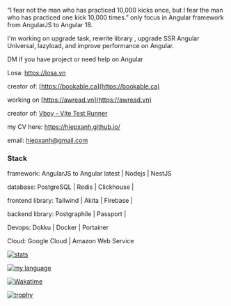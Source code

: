 “I fear not the man who has practiced 10,000 kicks once, but I fear the man who has practiced one kick 10,000 times.”
only focus in Angular framework from AngularJS to Angular 18.

I'm working on upgrade task, rewrite library , upgrade SSR Angular Universal, lazyload, and improve performance on Angular.

DM if you have project or need help on Angular

Losa: https://losa.vn 

creator of: [https://bookable.ca](https://bookable.ca)

working on [https://awread.vn](https://awread.vn)

creator of: [Vboy - Vite Test Runner](https://marketplace.visualstudio.com/items?itemName=hiepxanh.vscode-vboy)

my CV here: https://hiepxanh.github.io/

email: hiepxanh@gmail.com

### Stack
framework: AngularJS to Angular latest | Nodejs | NestJS

database: PostgreSQL | Redis | Clickhouse |

frontend library: Tailwind | Akita | Firebase |

backend library: Postgraphile | Passport |

Devops: Dokku | Docker | Portainer

Cloud: Google Cloud | Amazon Web Service



[![stats](https://github-readme-stats.vercel.app/api?username=hiepxanh&count_private=true&show_icons=true&theme=radical)](https://github.com/anuraghazra/github-readme-stats)


[![my language](https://github-readme-stats.vercel.app/api/top-langs/?username=hiepxanh&layout=compact)](https://github.com/anuraghazra/github-readme-stats)


[![Wakatime](https://github-readme-stats.vercel.app/api/wakatime?username=hiepxanh&cache_seconds=1800)](https://github.com/anuraghazra/github-readme-stats)

[![trophy](https://github-profile-trophy.vercel.app/?username=hiepxanh&theme=onedark)](https://github.com/ryo-ma/github-profile-trophy)
